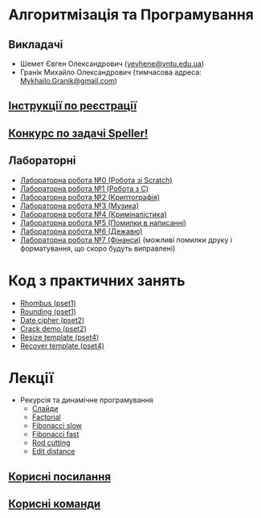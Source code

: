 # Алгоритмізація та Програмування

## Викладачі
- Шемет Євген Олександрович (yevhene@vntu.edu.ua)
- Гранік Михайло Олександрович (тимчасова адреса: Mykhailo.Granik@gmail.com)

## [Інструкції по реєстрації](docs/registration.md)
## [Конкурс по задачі Speller!](docs/speller-contest.md)

## Лабораторні
- [Лабораторна робота №0 (Робота зі Scratch)](labs/0-scratch.md)
- [Лабораторна робота №1 (Робота з C)](labs/1-C.md)
- [Лабораторна робота №2 (Криптографія)](labs/2-crypto.md)
- [Лабораторна робота №3 (Музика)](labs/3-music.md)
- [Лабораторна робота №4 (Криміналістика)](labs/4-forensics.md)
- [Лабораторна робота №5 (Помилки в написанні)](labs/5-misspelings.md)
- [Лабораторна робота №6 (Дежавю)](labs/6-deja-vu.md)
- [Лабораторна робота №7 (Фінанси)](labs/7-cs50-finance.md) (можливі помилки друку і форматування, що скоро будуть виправлені)

# Код з практичних занять
- [Rhombus (pset1)](practice/rhombus.с)
- [Rounding (pset1)](practice/rounding.c)
- [Date cipher (pset2)](practice/date-cipher.c)
- [Crack demo (pset2)](practice/crack-demo.c)
- [Resize template (pset4)](practice/resize-template.c)
- [Recover template (pset4)](practice/recover-template.c)

# Лекції
- Рекурсія та динамічне програмування
  - [Слайди](lectures/recursion-dp/lecture.pptx)
  - [Factorial](lectures/recursion-dp/factorial.c)
  - [Fibonacci slow](lectures/recursion-dp/fibonacci_slow.c)
  - [Fibonacci fast](lectures/recursion-dp/fibonacci_fast.c)
  - [Rod cutting](lectures/recursion-dp/rod_cutting.c)
  - [Edit distance](lectures/recursion-dp/edit_distance.c)

## [Корисні посилання](docs/links.md)

## [Корисні команди](docs/commands.md)
